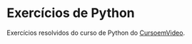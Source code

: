# Exercícios de Python
Exercícios resolvidos do curso de Python do [CursoemVideo](https://www.cursoemvideo.com/curso/python-3-mundo-1/).
